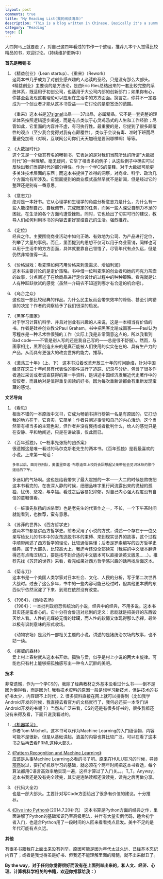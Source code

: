 ```yaml
---
layout: post
comments: true
title: "My Reading List(我的阅读清单)"
description: "This is a blog written in Chinese. Basically it's a summary of the books I read during my undergraduate study in Tsinghua University. "
category: "Reading"
tags: []
---
```



大四狗马上就要走了，对自己这四年看过的书作一个整理，推荐几本个人觉得比较精品的书，欢迎讨论。（持续维护更新中）

**首先是畅销书**    

1.  《精益创业》（Lean startup）、《重来》（Rework）  
	这两本书几乎成为了对创业感兴趣的人必读的圣经，只是没有那么大部头。《精益创业》主要谈的是方法论，是由Eric Ries总结出来的一套比较完整的系统体系，既适用于初创公司，也适用于大公司内部的创新部门；如果你有心，你甚至会发现这套理论可以应用在生活中的方方面面。换言之，你并不一定要成为一个创业者才能从这本书受益——它讨论的是更宽泛的范围。  
	
	《重来》这本书是[37signal](http://37signals.com/)出品——37出品，必属精品。它不是一套完整的理论体系按照逻辑逐步阐述，而是有点类似于心灵鸡汤式的人生和工作经验；尽管如此，它里面的内容并不虚，有可执行性。最重要的是，它提到了很多颠覆性的观点（至少我会觉得对我有点颠覆性），类似于会议有毒、准时下班而尽量避免加班（对啊，互联网公司你们天天加班是要闹哪样啊）等等。  


2.  《大数据时代》  
	这个又是一个极其有名的畅销书，它表达的是对我们当前所处的所谓“大数据时代”的一种理解。毫无疑问，它举了相当多的例子；从这些例子中确实可以反映出我们当前时代的部分特性。作为一个学CS的童鞋，对于大数据可能更多关注技术层面的东西；而这本书提供了难得的洞察，对商业、科学、政治几个方面均有所涉及。它里面提到的商业模式虽然早就不是新闻，但是经过它的整理还是别有一番意思。    

3.  《意志力》  
	绝对是一本好书。它从心理学和生理学的角度分析意志力是什么，为什么有一些人能控制自己、自我调节，完成既定的任务，而另一些人深受自制力不足的困扰，在生活的各个方面均遭受挫败。同时，它也给出了切实可行的建议，教导人们如何利用本书的内容去更好掌控自己的生活。强烈推荐。

4.  《定位》  
	经典之作。主要围绕商业活动中如何正确、有效地为公司、为产品进行定位，列举了大量的事例。而且，里面提到的思想不仅可以用于商业营销，同样也可以用于生活中的方方面面，具体就要靠自己领悟了。尽管年代有点久远，但是仍然非常值得一读。

5.  《价格游戏：看麦琪如何巧用价格来刺激需求、增加利润》  
	这本书主要讨论的是定价策略。书中借一位叫麦琪的创业者和她的巧克力茶壶的故事，分点阐述了在给商品进行定价设计的过程中的种种策略。看完就是让人有种跃跃欲试的感觉（虽然一介码农不知道到哪才有合适的机会吧）。

6.  《乌合之众》  
	这也是一部比较经典的作品。为什么民主反而会带来效率的降低、甚至引向错误的决定？作者的洞察给予了我们很深的启发。  

7.  《黑客与画家》  
	对于学习计算机科学、并且对创业有兴趣的人来说，这是一本相当有价值的书。作者是硅谷创业教父Paul Graham。书中把黑客比喻成画家——Paul认为写程序是一种艺术性很强的工作（实际上我是非常同意这点的，所以我看到Bad code——不管是别人写的还是我自己写的——总是很不舒服）。然而，与画家相比，黑客创造出来的是真正能被人们使用的实实在在的、具有生产力的产品，从而具有更强大的改变世界的能力。推荐。

8.  《激荡三十年》（上、下）
	这本书沿着改革开放三十年的时间脉络，针对中国经济在这三十年间具有代表性的事件进行了追踪、记录与分析，包含了很多作者通过采访或者调查获得的第一手资料，是讲述中国经济发展近代史著作中的佼佼者，而且绝对是值得重复阅读的好书，因为每次重新读都会有重新发现宝藏的感觉。
    
**文艺导向**

1.  《看见》  
	相当不错的一本原版中文书，它成为畅销书排行榜第一名是有原因的。它打动我的地方在于，它真实，它简单；作者只阐述事情和自己的内心活动，这个当然带有相当多的主观色彩，但作者并没有褒扬或者批判什么，给人的感觉只是在安静、平和地阐述，只是在讲故事，仅此而已。  

2.  《百年孤独》，《一桩事先张扬的凶杀案》   
	很遗憾这是唯一看过的马尔克斯老先生的两本书。《百年孤独》是我最喜欢的小说。上来第一句话：   

		多年以后，面对行刑队，奥雷里亚诺·布恩迪亚上校将会回想起父亲带他去见识冰块的那个遥远的下午。
	
	多迷幻的气场啊。这也是给我带来了最大震撼的一本——大二的时候是熬夜把这本书看完的，在夜深人静的时候，细细品味字里行间流露出来的诡秘的孤独、忧伤、悲凉，与幸福。看过之后容易犯抑郁，对自己内心强大程度没有自信的童鞋慎看。   
	
	《一桩事先张扬的凶杀案》也是老先生的代表作之一，不长，一个下午茶时间就能看到，也推荐，蛮有意思。   

3.  《苏菲的世界》、《西方哲学史》  
	这两本书都是讲西方哲学史。前者采用了小说的方式，讲述一个存在于一位父亲写给女儿的书本中的女孩逃脱书本的束缚、来到现实世界的故事，这个过程中顺带阐述了西方哲学的理论，比较通俗易懂；后者是罗素编写的西方哲学史经典，属于大部头，比较高大上，我迄今还没全部读完（我买的中文版本翻译得还有点晦涩绕口，要是找不到合适的中文版本可以直接读英文版恩……）。推荐先找《苏菲的世界》来看，看完如果对西方哲学感兴趣的话再找后面这本。  

4.  《菊与刀》  
	这本书是一个美国人类学家对日本社会、文化、人民的分析，写于第二次世界大战时。过去了这么多年，书中的一些内容可能已经过时，但其他更本质的东西似乎依然沉淀了下来、到现在依然没有改变。  

5.  《1984》，《动物农场》  
	《1984》：一本批判政府恐怖统治的小说，经典中的经典，不用多说。这本书其实还是蛮虐心的。它十分符合鲁迅对悲剧的定义：悲剧就是把美好的东西毁灭给人看。人性的光辉被无情的蹂躏，而人性的软弱又体现得那么赤裸，最终以极有讽刺意味的形式收场。  

	《动物农场》是另外一部相关主题的小说，讲述的是猪统治农场的故事，也不妨一读。  

6.  《挪威的森林》  
	爱上村上春树就从这本书开始。孤独与爱，似乎是村上小说的两大主旋律。可能也只有村上能够把孤独感写出一种令人沉醉的美吧。

**技术**  

非常遗憾，作为一个学CS的，我除了经典教材之外基本没看过什么书——倒不是因为懒得看，而是因为1. 我看技术资料的原因一般是想学习新技术，但讲技术的书好书太少，内容跟不上时代，2. 很多资料直接在网上就可以搜得到（比如我学Android开发的时候，我直接去看官方的文档就行了，我何必还买一本专门讲Android开发的书呢？）当然从广泛来看，CS的还是有很多好书的，很多我都还没有来得及看，下面只说我看过的。  

1. [《机器学习》 ](http://book.douban.com/subject/1102235/)  
	作者Tom Mitchell。这本书可以作为Machine Learning的入门级读物，内容可能不是很新，但是从基础讲起，涵盖的内容也算比较广泛。可以在看了这本书之后再去看PRML这种大部头。

2. [《Pattern Recognition and Machine Learning》](http://book.douban.com/subject/2061116/)  
	应该是从事Machine Learning必看的书了吧。原来在HULU实习的时候，导师[项亮](http://book.douban.com/search/%E9%A1%B9%E3%80%80%E4%BA%AE)说过，要打好机器学习的基础，就必须花个两年时间把这本书看透，每个算法都用C语言高效率地实现一遍，这样才算过了入门关。。。T_T。Anyway，这本书我还是没有完全读完，其实是连略读都还没读完，读完之后再做分享。

3. 《代码大全2》  
	也是一部大部头。主要针对写Code方面给出了很多有价值的建议。十分推荐。

4. [《Dive into Python》](http://www.diveintopython.net/)（2014.7.20补充）
	这本书算是Python方面的经典之作，里面讲解了Python的基础知识乃至高级用法，并伴有大量实例代码，适合初学者入门，也适合Python用了一段时间的人回来看看找点启发。美中不足的是年代可能有点久远。

**其他**    

有很多书籍我在上面出来没有列举，原因可能是因为年代太过久远、已经基本忘记内容了；或者是我觉得虽是好书、但我还不能理解里面的精髓，就不出来献丑了。  

**By the way，对于任何你觉得很好而没有在上面列举出来的，和人文、经济、心理、计算机科学相关的书籍，欢迎你推荐给我：）**  





